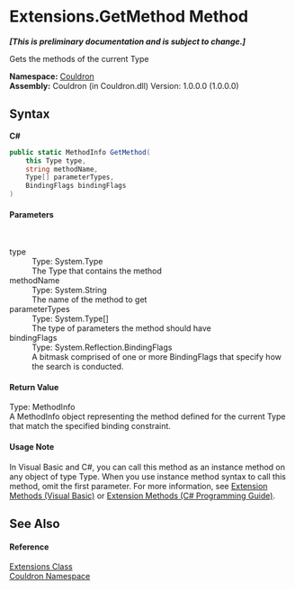 # Extensions.GetMethod Method 
 _**\[This is preliminary documentation and is subject to change.\]**_

Gets the methods of the current Type

**Namespace:**&nbsp;<a href="N_Couldron">Couldron</a><br />**Assembly:**&nbsp;Couldron (in Couldron.dll) Version: 1.0.0.0 (1.0.0.0)

## Syntax

**C#**<br />
``` C#
public static MethodInfo GetMethod(
	this Type type,
	string methodName,
	Type[] parameterTypes,
	BindingFlags bindingFlags
)
```


#### Parameters
&nbsp;<dl><dt>type</dt><dd>Type: System.Type<br />The Type that contains the method</dd><dt>methodName</dt><dd>Type: System.String<br />The name of the method to get</dd><dt>parameterTypes</dt><dd>Type: System.Type[]<br />The type of parameters the method should have</dd><dt>bindingFlags</dt><dd>Type: System.Reflection.BindingFlags<br />A bitmask comprised of one or more BindingFlags that specify how the search is conducted.</dd></dl>

#### Return Value
Type: MethodInfo<br />A MethodInfo object representing the method defined for the current Type that match the specified binding constraint.

#### Usage Note
In Visual Basic and C#, you can call this method as an instance method on any object of type Type. When you use instance method syntax to call this method, omit the first parameter. For more information, see <a href="http://msdn.microsoft.com/en-us/library/bb384936.aspx">Extension Methods (Visual Basic)</a> or <a href="http://msdn.microsoft.com/en-us/library/bb383977.aspx">Extension Methods (C# Programming Guide)</a>.

## See Also


#### Reference
<a href="T_Couldron_Extensions">Extensions Class</a><br /><a href="N_Couldron">Couldron Namespace</a><br />